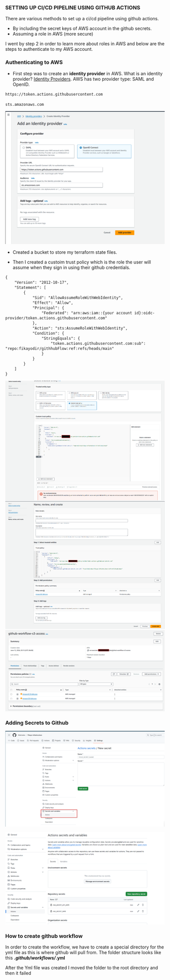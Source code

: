 ### SETTING UP CI/CD PIPELINE USING GITHUB ACTIONS

There are various methods to set up a ci/cd pipeline using github actions.

- By including the secret keys of AWS account in the github secrets.
- Assuming a role in AWS (more secure)

I went by step 2 in order to learn more about roles in AWS and below are the steps to authenticate to my AWS account.

### Authenticating to AWS

- First step was to create an **identity provider** in AWS. What is an identity provider? [Identity Providers](https://www.okta.com/identity-101/why-your-company-needs-an-identity-provider/). AWS has two provider type: SAML and OpenID.

```
https://token.actions.githubusercontent.com

sts.amazonaws.com
```

![OpenID Connect](./Assets/OpeniId.png)

- Created a bucket to store my terraform state files.

- Then I created a custoim trust policy which is the role the user will assume when they sign in using their github credentials.

```
{
    "Version": "2012-10-17",
    "Statement": [
        {
            "Sid": "AllowAssumeRoleWithWebIdentity",
            "Effect": "Allow",
            "Principal": {
                "Federated": "arn:aws:iam::{your account id}:oidc-provider/token.actions.githubusercontent.com"
            },
            "Action": "sts:AssumeRoleWithWebIdentity",
            "Condition": {
                "StringEquals": {
                    "token.actions.githubusercontent.com:sub": "repo:fikayodir/githhubFlow:ref:refs/heads/main"
                }
            }
        }
    ]
}

```

![Custom Trust Policy](./Assets/TrustPolicy.png)
![Permissions](./Assets/permissions.png)
![Permissions Detail](./Assets/PermissionsDetails.png)

### Adding Secrets to Github

![GITHUB Secrets](./Assets/GithubSecrets.png)

![Added Secrets](./Assets/SecrestAdded.png)

### How to create github workflow

In order to create the workflow, we have to create a special directory for the yml file as this is where github will pull from. The folder structure looks like this **_.github/workflows/_.yml**

After the Yml file was created I moved the folder to the root directory and then it failed
